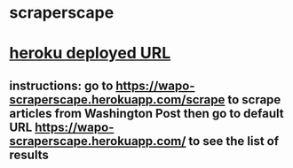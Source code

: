 # scraperscape

# [heroku deployed URL](https://wapo-scraperscape.herokuapp.com/)

## instructions: go to https://wapo-scraperscape.herokuapp.com/scrape to scrape articles from Washington Post then go to default URL https://wapo-scraperscape.herokuapp.com/ to see the list of results